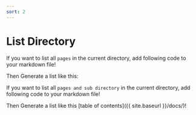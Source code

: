 ```yaml
---
sort: 2
---
```


# List Directory

If you want to list all `pages` in the current directory, add following code to your markdown file!

Then Generate a list like this:

If you want to list all `pages and sub directory` in the current directory, add following code to your markdown file!

Then Generate a list like this [table of contents]({{ site.baseurl }}/docs/)!
